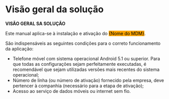 # Visão geral da solução

**VISÃO GERAL SA SOLUÇÃO**

Este manual aplica-se à instalação e ativação do <mark style="background-color:orange;">{Nome do MDM}</mark>.&#x20;

São indispensáveis as seguintes condições para o correto funcionamento da aplicação:

* Telefone móvel com sistema operacional Android 5.1 ou superior. Para que todas as configurações sejam perfeitamente executadas, é recomendável que sejam utilizadas versões mais recentes do sistema operacional;
* Número de linha (ou número de ativação) fornecido pela empresa, deve pertencer à companhia (necessário para a etapa de ativação);
* Acesso ao serviço de dados móveis ou internet sem fio.
